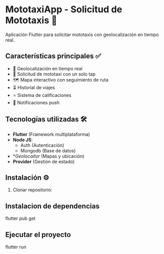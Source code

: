 # MototaxiApp - Solicitud de Mototaxis 🛵

Aplicación Flutter para solicitar mototaxis con geolocalización en tiempo real.

## Características principales ✅
- 📍 Geolocalización en tiempo real
- 🚖 Solicitud de mototaxi con un solo tap
- 🗺 Mapa interactivo con seguimiento de ruta
- ⏳ Historial de viajes
- ⭐ Sistema de calificaciones
- 🔔 Notificaciones push

## Tecnologías utilizadas 🛠️
- **Flutter** (Framework multiplataforma)
- **Node JS**:
    - Auth (Autenticación)
    - Mongodb (Base de datos)
- **Geolocaitor* (Mapas y ubicación)
- **Provider** (Gestión de estado)

## Instalación ⚙️
1. Clonar repositorio:

## Instalacion de dependencias
flutter pub get
## Ejecutar el proyecto
flutter run